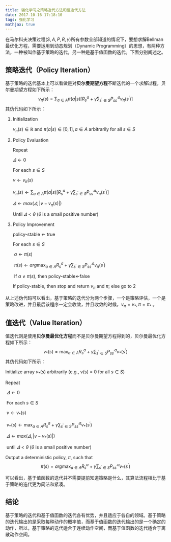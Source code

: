```yaml
---
title: 强化学习之策略迭代方法和值迭代方法
date: 2017-10-16 17:18:10
tags: 强化学习
mathjax: true
---
```

在马尔科夫决策过程$(S, A, P, R,\gamma )$所有参数全部知道的情况下，要想求解Bellman最优化方程，需要运用到动态规划（Dynamic Programming）的思想，有两种方法，一种被叫作基于策略的迭代，另一种是基于值函数的迭代。下面分别阐述之。
<!--more-->
## 策略迭代（Policy Iteration）

基于策略的迭代基本上可以看做是对**贝尔曼期望方程**不断迭代的一个求解过程，贝尔曼期望方程如下所示：
$$
v_{\pi}(s)=\sum_{a\in A} \pi(a|s)[R_s^a+\gamma\sum_{s^{'}\in S}P_{ss^{'}}^a v_{\pi}(s^{'})]
$$
其伪代码如下所示：

1. Initialization

   $v_{\pi}(s) \in \mathbb{R}$ and $\pi(a|s)\in [0,1], a\in A$ arbitrarily for all $s\in S$

2. Policy Evaluation

   Repeat

   $\varDelta \leftarrow 0$

      For each $s\in S$

      $v \leftarrow v_{\pi}(s)$

      $v_{\pi}(s) \leftarrow \sum_{a\in A} \pi(a|s)[R_s^a+\gamma\sum_{s^{'}\in S}P_{ss^{'}}^a v_{\pi}(s^{'})]$

      $\varDelta \leftarrow max(\varDelta, |v-v_{\pi}(s)|)$

   Until $\varDelta < \theta$ ($\theta$ is a small positive number)

3. Policy Improvement

   policy-stable $\leftarrow$ true

   For each $s\in S$

   ​	$a\leftarrow \pi(s)$

   ​	$\pi(s)\leftarrow arg \max_{a\in A} R_s^a+\gamma\sum_{s^{'}\in S}P_{ss^{'}}^a v_{\pi}(s^{'})$

   ​	If $a \neq \pi(s)$, then policy-stable$\leftarrow$false

   If policy-stable, then stop and return $v_{\pi}$ and $\pi$; else go to 2

从上述伪代码可以看出，基于策略的迭代分为两个步骤，一个是策略评估，一个是策略改进，并且最后该程序一定会收敛，并且收敛的时候，$v_{\pi}=v_*, \pi=\pi_*$ 。

## 值迭代（Value Iteration）

值迭代则是使用**贝尔曼最优化方程**而不是贝尔曼期望方程得到的，贝尔曼最优化方程如下所示：
$$
v_{*}(s)=\max_{a\in A}R_s^a+\gamma \sum_{s^{'}\in S}P_{ss^{'}}^a v_{*}(s^{'})
$$
其伪代码如下所示：

Initialize array $v_{*}(s)$ arbitrarily (e.g., v(s) = 0 for all $s\in S$)

Repeat

​	$\varDelta \leftarrow 0$

​	For each $s\in S$

​		$v \leftarrow v_{*}(s)$	

​		$v_{*}(s)\leftarrow \max_{a\in A} R_s^a+\gamma\sum_{s^{'}\in S}P_{ss^{'}}^a v_{*}(s^{'})$	 

​		$\varDelta \leftarrow max(\varDelta,|v-v_{*}(s)|)$

​	until $\varDelta < \theta$ ($\theta$ is a small positive number)

Output a deterministic policy, $\pi$, such that
$$
\pi(s)= arg \max_{a\in A} R_s^a+\gamma\sum_{s^{'}\in S}P_{ss^{'}}^a v_{*}(s^{'})
$$

可以看出，基于值函数的迭代并不需要提前知道策略是什么，其算法流程相比于基于策略的迭代更为简洁和紧凑。

## 结论

基于策略的迭代和基于值函数的迭代各有优势，并且适应于各自的领域。基于策略的迭代输出的是采取每种动作的概率值，而基于值函数的迭代输出的是一个确定的动作，所以，基于策略的迭代适合于连续动作空间，而基于值函数的迭代适合于离散动作空间。
